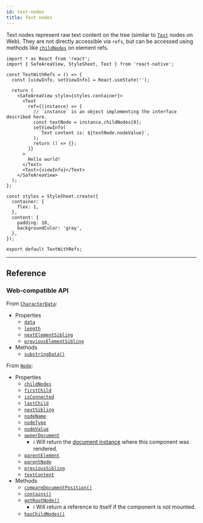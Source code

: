 ```yaml
---
id: text-nodes
title: Text nodes
---
```


Text nodes represent raw text content on the tree (similar to [`Text`](https://developer.mozilla.org/en-US/docs/Web/API/Text) nodes on Web). They are not directly accessible via `refs`, but can be accessed using methods like [`childNodes`](https://developer.mozilla.org/en-US/docs/Web/API/Node/childNodes) on element refs.

```SnackPlayer ext=js&name=Text%20instances%20example
import * as React from 'react';
import { SafeAreaView, StyleSheet, Text } from 'react-native';

const TextWithRefs = () => {
  const [viewInfo, setViewInfo] = React.useState('');

  return (
    <SafeAreaView style={styles.container}>
      <Text
        ref={(instance) => {
          // `instance` is an object implementing the interface described here.
          const textNode = instance.childNodes[0];
          setViewInfo(
            `Text content is: ${textNode.nodeValue}`,
          );
          return () => {};
        }}
      >
        Hello world!
      </Text>
      <Text>{viewInfo}</Text>
    </SafeAreaView>
  );
};

const styles = StyleSheet.create({
  container: {
    flex: 1,
  },
  content: {
    padding: 10,
    backgroundColor: 'gray',
  },
});

export default TextWithRefs;
```

---

## Reference

### Web-compatible API

From [`CharacterData`](https://developer.mozilla.org/en-US/docs/Web/API/CharacterData):

- Properties
  - [`data`](https://developer.mozilla.org/en-US/docs/Web/API/CharacterData/data)
  - [`length`](https://developer.mozilla.org/en-US/docs/Web/API/CharacterData/length)
  - [`nextElementSibling`](https://developer.mozilla.org/en-US/docs/Web/API/CharacterData/nextElementSibling)
  - [`previousElementSibling`](https://developer.mozilla.org/en-US/docs/Web/API/CharacterData/previousElementSibling)
- Methods
  - [`substringData()`](https://developer.mozilla.org/en-US/docs/Web/API/CharacterData/substringData)

From [`Node`](https://developer.mozilla.org/en-US/docs/Web/API/Node):

- Properties
  - [`childNodes`](https://developer.mozilla.org/en-US/docs/Web/API/Node/childNodes)
  - [`firstChild`](https://developer.mozilla.org/en-US/docs/Web/API/Node/firstChild)
  - [`isConnected`](https://developer.mozilla.org/en-US/docs/Web/API/Node/isConnected)
  - [`lastChild`](https://developer.mozilla.org/en-US/docs/Web/API/Node/lastChild)
  - [`nextSibling`](https://developer.mozilla.org/en-US/docs/Web/API/Node/nextSibling)
  - [`nodeName`](https://developer.mozilla.org/en-US/docs/Web/API/Node/nodeName)
  - [`nodeType`](https://developer.mozilla.org/en-US/docs/Web/API/Node/nodeType)
  - [`nodeValue`](https://developer.mozilla.org/en-US/docs/Web/API/Node/nodeValue)
  - [`ownerDocument`](https://developer.mozilla.org/en-US/docs/Web/API/Node/ownerDocument)
    - ℹ️ Will return the [document instance](/docs/next/document-instances) where this component was rendered.
  - [`parentElement`](https://developer.mozilla.org/en-US/docs/Web/API/Node/parentElement)
  - [`parentNode`](https://developer.mozilla.org/en-US/docs/Web/API/Node/parentNode)
  - [`previousSibling`](https://developer.mozilla.org/en-US/docs/Web/API/Node/previousSibling)
  - [`textContent`](https://developer.mozilla.org/en-US/docs/Web/API/Node/textContent)
- Methods
  - [`compareDocumentPosition()`](https://developer.mozilla.org/en-US/docs/Web/API/Node/compareDocumentPosition)
  - [`contains()`](https://developer.mozilla.org/en-US/docs/Web/API/Node/contains)
  - [`getRootNode()`](https://developer.mozilla.org/en-US/docs/Web/API/Node/getRootNode)
    - ℹ️ Will return a reference to itself if the component is not mounted.
  - [`hasChildNodes()`](https://developer.mozilla.org/en-US/docs/Web/API/Node/hasChildNodes)
